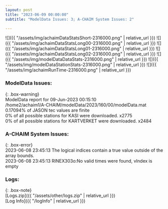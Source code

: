 ```yaml
---
layout: post
title: "2023-06-09 00:00:00"
subtitle: "ModelData Issues: 3; A-CHAIM System Issues: 2"

---
```


![]({{ "/assets/img/achaimDataStatsShort-2316000.png" | relative_url }})
![]({{ "/assets/img/achaimDataStatsLong00-2316000.png" | relative_url }})
![]({{ "/assets/img/achaimDataStatsLong01-2316000.png" | relative_url }})
![]({{ "/assets/img/achaimDataStatsLong02-2316000.png" | relative_url }})
![]({{ "/assets/img/modelDataDataStats-2316000.png" | relative_url }})
![]({{ "/assets/img/modelDataStationStats-2316000.png" | relative_url }})
![]({{ "/assets/img/achaimRunTime-2316000.png" | relative_url }})


### ModelData Issues:  
  
{: .box-warning}  
 ModelData report for 09-Jun-2023 00:15:10   
 /home2/achaim1/A-CHAIM/modelData/2023/160/00/modelData.mat   
 0.17094% of JASON tec values are finite   
 0% of all possible stations for KASI were downloaded. x2775   
 0% of all possible stations for KARTVERKET were downloaded. x2484   
  
### A-CHAIM System Issues:  
  
{: .box-error}  
2023-06-08 23:45:13 The logical indices contain a true value outside of the array bounds.  
2023-06-08 23:45:13 RINEX303o:No valid times were found, vIndex is empty  

### Logs:  
  
{: .box-note}  
[Logs.zip]({{ "/assets/other/logs.zip" | relative_url }})  
[Log Info]({{ "/logInfo" | relative_url }})  
